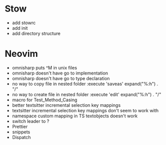 # Stow

* add stowrc
* add init
* add directory structure


# Neovim

* omnisharp puts ^M in unix files
* omnisharp doesn't have go to implementation
* omnisharp doesn't have go to type declaration
* no way to copy file in nested folder
    :execute 'saveas' expand("%:h") . "/<new name>"
* no way to create file in nested folder
    :execute 'edit' expand("%:h") . "/<new name>"
* macro for Test_Method_Casing
* better textsitter incremental selection key mappings
* textsitter incremental selection key mappings don't seem to work with <leader>
* namespace custom mapping in TS textobjects doesn't work
* switch leader to <space>?
* Prettier
* snippets
* Dispatch
